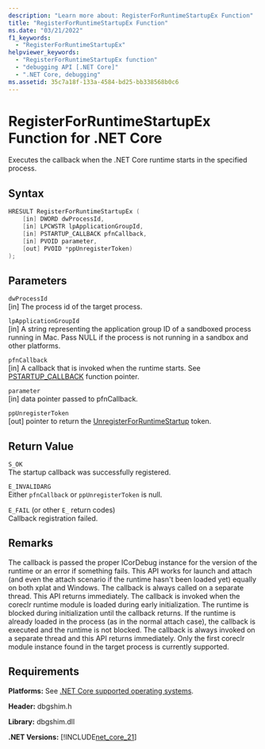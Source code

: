 ```yaml
---
description: "Learn more about: RegisterForRuntimeStartupEx Function"
title: "RegisterForRuntimeStartupEx Function"
ms.date: "03/21/2022"
f1_keywords: 
  - "RegisterForRuntimeStartupEx"
helpviewer_keywords: 
  - "RegisterForRuntimeStartupEx function"
  - "debugging API [.NET Core]"
  - ".NET Core, debugging"
ms.assetid: 35c7a18f-133a-4584-bd25-bb338568b0c6
---
```

# RegisterForRuntimeStartupEx Function for .NET Core

Executes the callback when the .NET Core runtime starts in the specified process.
  
## Syntax  
  
```cpp  
HRESULT RegisterForRuntimeStartupEx (  
    [in] DWORD dwProcessId,
    [in] LPCWSTR lpApplicationGroupId,
    [in] PSTARTUP_CALLBACK pfnCallback,
    [in] PVOID parameter,
    [out] PVOID *ppUnregisterToken)
);  
```  
  
## Parameters  

 `dwProcessId`\
 [in] The process id of the target process.
  
 `lpApplicationGroupId`\
 [in] A string representing the application group ID of a sandboxed process running in Mac. Pass NULL if the process is not running in a sandbox and other platforms.

 `pfnCallback`\
 [in] A callback that is invoked when the runtime starts. See [PSTARTUP_CALLBACK](pstartup_callback-function-pointer.md) function pointer.

 `parameter`\
 [in] data pointer passed to pfnCallback.

 `ppUnregisterToken`\
 [out] pointer to return the [UnregisterForRuntimeStartup](unregisterforruntimestartup-function.md) token.
  
## Return Value

 `S_OK`\
 The startup callback was successfully registered.
  
 `E_INVALIDARG`\
 Either `pfnCallback` or `ppUnregisterToken` is null.  
  
 `E_FAIL` (or other `E_` return codes)\
 Callback registration failed.

## Remarks

The callback is passed the proper ICorDebug instance for the version of the runtime or an error if something fails. This API works for launch and attach (and even the attach scenario if the runtime hasn't been loaded yet) equally on both xplat and Windows. The callback is always called on a separate thread. This API returns immediately.  The callback is invoked when the coreclr runtime module is loaded during early initialization. The runtime is blocked during initialization until the callback returns.  If the runtime is already loaded in the process (as in the normal attach case), the callback is executed and the runtime is not blocked.  The callback is always invoked on a separate thread and this API returns immediately.  Only the first coreclr module instance found in the target process is currently supported.
  
## Requirements

 **Platforms:** See [.NET Core supported operating systems](../../../core/install/windows.md?pivots=os-windows).  
  
 **Header:** dbgshim.h  
  
 **Library:** dbgshim.dll  
  
 **.NET Versions:** [!INCLUDE[net_core_21](../../../../includes/net-core-21-md.md)]
